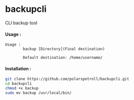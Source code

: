 # backupcli

CLI backup tool

#### Usage :
```
Usage :
        backup [Directory](Final destination)

        Default destination: /home/username/
```


#### Installation :

```bash
git clone https://github.com/polarspetroll/backupcli.git
cd backupcli
chmod +x backup
sudo mv backup /usr/local/bin/
```
